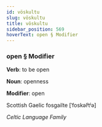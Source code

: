 ```yaml
---
id: vöskultu
slug: vöskultu
title: vöskultu
sidebar_position: 569
hoverText: open § Modifier
---
```


### open § Modifier

**Verb**: to be open

**Noun**: openness

**Modifier**: open

Scottish Gaelic fosgailte [ˈfoskəlʲtʲə]

*Celtic Language Family*